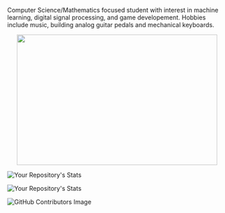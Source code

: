 Computer Science/Mathematics focused student with interest in machine learning, digital signal processing, and game developement. Hobbies include music, building analog guitar pedals and mechanical keyboards.

<p align="center">
  <img width="460" height="300" src="https://github-readme-stats.vercel.app/api?username=bsumser&show_icons=true">
</p>

![Your Repository's Stats](https://github-readme-stats.vercel.app/api?username=bsumser&show_icons=true)

![Your Repository's Stats](https://github-readme-stats.vercel.app/api/top-langs/?username=bsumser&theme=blue-green)

![GitHub Contributors Image](https://contrib.rocks/image?repo=bsumser/fourierTransformer)

<!--
**bsumser/bsumser** is a ✨ _special_ ✨ repository because its `README.md` (this file) appears on your GitHub profile.

Here are some ideas to get you started:

- 🔭 I’m currently working on ...
- 🌱 I’m currently learning ...
- 👯 I’m looking to collaborate on ...
- 🤔 I’m looking for help with ...
- 💬 Ask me about ...
- 📫 How to reach me: ...
- 😄 Pronouns: ...
- ⚡ Fun fact: ...
-->
